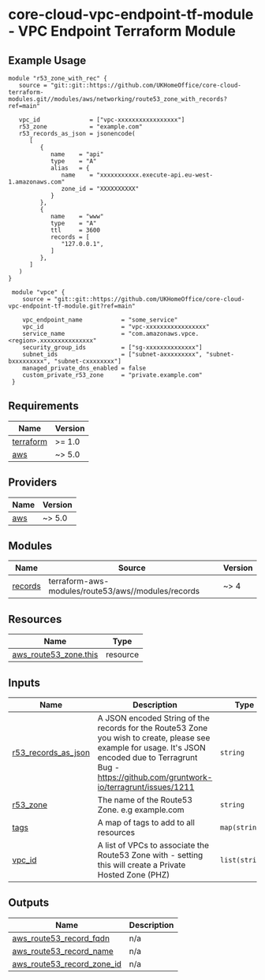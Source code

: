 # core-cloud-vpc-endpoint-tf-module - VPC Endpoint Terraform Module

## Example Usage
```
module "r53_zone_with_rec" {
   source = "git::git::https://github.com/UKHomeOffice/core-cloud-terraform-modules.git//modules/aws/networking/route53_zone_with_records?ref=main"

   vpc_id              = ["vpc-xxxxxxxxxxxxxxxxx"]
   r53_zone            = "example.com"
   r53_records_as_json = jsonencode(
      [
         {
            name    = "api"
            type    = "A"
            alias   = {
               name    = "xxxxxxxxxxx.execute-api.eu-west-1.amazonaws.com"
               zone_id = "XXXXXXXXXX"
            }
         },
         {
            name    = "www"
            type    = "A"
            ttl     = 3600
            records = [
               "127.0.0.1",
            ]
         },
      ]
   )
}

 module "vpce" {
    source = "git::git::https://github.com/UKHomeOffice/core-cloud-vpc-endpoint-tf-module.git?ref=main"

    vpc_endpoint_name           = "some_service"
    vpc_id                      = "vpc-xxxxxxxxxxxxxxxxx"
    service_name                = "com.amazonaws.vpce.<region>.xxxxxxxxxxxxxxx"
    security_group_ids          = ["sg-xxxxxxxxxxxxxx"]
    subnet_ids                  = ["subnet-axxxxxxxxx", "subnet-bxxxxxxxxx", "subnet-cxxxxxxxx"]
    managed_private_dns_enabled = false
    custom_private_r53_zone     = "private.example.com"
 }
```

<!-- BEGIN_TF_DOCS -->
## Requirements

| Name | Version |
|------|---------|
| <a name="requirement_terraform"></a> [terraform](#requirement\_terraform) | >= 1.0 |
| <a name="requirement_aws"></a> [aws](#requirement\_aws) | ~> 5.0 |

## Providers

| Name | Version |
|------|---------|
| <a name="provider_aws"></a> [aws](#provider\_aws) | ~> 5.0 |

## Modules

| Name | Source | Version |
|------|--------|---------|
| <a name="module_records"></a> [records](#module\_records) | terraform-aws-modules/route53/aws//modules/records | ~> 4 |

## Resources

| Name | Type |
|------|------|
| [aws_route53_zone.this](https://registry.terraform.io/providers/hashicorp/aws/latest/docs/resources/route53_zone) | resource |

## Inputs

| Name | Description | Type | Default | Required |
|------|-------------|------|---------|:--------:|
| <a name="input_r53_records_as_json"></a> [r53\_records\_as\_json](#input\_r53\_records\_as\_json) | A JSON encoded String of the records for the Route53 Zone you wish to create, please see example for usage. It's JSON encoded due to Terragrunt Bug - https://github.com/gruntwork-io/terragrunt/issues/1211 | `string` | n/a | yes |
| <a name="input_r53_zone"></a> [r53\_zone](#input\_r53\_zone) | The name of the Route53 Zone. e.g example.com | `string` | n/a | yes |
| <a name="input_tags"></a> [tags](#input\_tags) | A map of tags to add to all resources | `map(string)` | `{}` | no |
| <a name="input_vpc_id"></a> [vpc\_id](#input\_vpc\_id) | A list of VPCs to associate the Route53 Zone with - setting this will create a Private Hosted Zone (PHZ) | `list(string)` | `[]` | no |

## Outputs

| Name | Description |
|------|-------------|
| <a name="output_aws_route53_record_fqdn"></a> [aws\_route53\_record\_fqdn](#output\_aws\_route53\_record\_fqdn) | n/a |
| <a name="output_aws_route53_record_name"></a> [aws\_route53\_record\_name](#output\_aws\_route53\_record\_name) | n/a |
| <a name="output_aws_route53_record_zone_id"></a> [aws\_route53\_record\_zone\_id](#output\_aws\_route53\_record\_zone\_id) | n/a |
<!-- END_TF_DOCS -->
